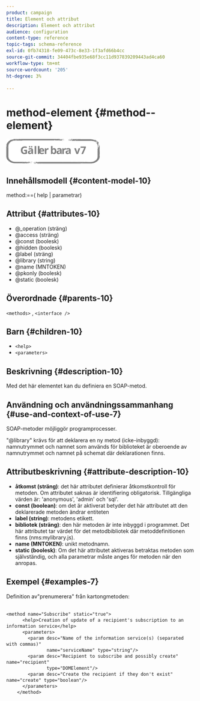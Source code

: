 ```yaml
---
product: campaign
title: Element och attribut
description: Element och attribut
audience: configuration
content-type: reference
topic-tags: schema-reference
exl-id: 0fb74318-fe09-473c-8e33-1f3afd66b4cc
source-git-commit: 34404fbe935e68f3cc11d937839209443ad4ca60
workflow-type: tm+mt
source-wordcount: '205'
ht-degree: 3%

---
```


# method-element {#method--element}

![](../../../assets/v7-only.svg)

## Innehållsmodell {#content-model-10}

method:==( help | parametrar)

## Attribut {#attributes-10}

* @_operation (sträng)
* @access (sträng)
* @const (boolesk)
* @hidden (boolesk)
* @label (sträng)
* @library (string)
* @name (MNTOKEN)
* @pkonly (boolesk)
* @static (boolesk)

## Överordnade {#parents-10}

`<methods>`  ,  `<interface />`

## Barn {#children-10}

* `<help>`
* `<parameters>`

## Beskrivning {#description-10}

Med det här elementet kan du definiera en SOAP-metod.

## Användning och användningssammanhang {#use-and-context-of-use-7}

SOAP-metoder möjliggör programprocesser.

&quot;@library&quot; krävs för att deklarera en ny metod (icke-inbyggd): namnutrymmet och namnet som används för biblioteket är oberoende av namnutrymmet och namnet på schemat där deklarationen finns.

## Attributbeskrivning {#attribute-description-10}

* **åtkomst (sträng)**: det här attributet definierar åtkomstkontroll för metoden. Om attributet saknas är identifiering obligatorisk. Tillgängliga värden är: &#39;anonymous&#39;, &#39;admin&#39; och &#39;sql&#39;.
* **const (boolean)**: om det är aktiverat betyder det här attributet att den deklarerade metoden ändrar entiteten
* **label (string)**: metodens etikett.
* **bibliotek (sträng)**: den här metoden är inte inbyggd i programmet. Det här attributet tar värdet för det metodbibliotek där metoddefinitionen finns (nms:mylibrary.js).
* **name (MNTOKEN)**: unikt metodnamn.
* **static (boolesk)**: Om det här attributet aktiveras betraktas metoden som självständig, och alla parametrar måste anges för metoden när den anropas.

## Exempel {#examples-7}

Definition av&quot;prenumerera&quot; från kartongmetoden:

```
 
<method name="Subscribe" static="true">
      <help>Creation of update of a recipient's subscription to an information service</help>
      <parameters>
        <param desc="Name of the information service(s) (separated with commas)"
               name="serviceName" type="string"/>
        <param desc="Recipient to subscribe and possibly create" name="recipient"
               type="DOMElement"/>
        <param desc="Create the recipient if they don't exist" name="create" type="boolean"/>
      </parameters>     
    </method>
```
